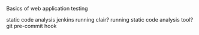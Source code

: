 Basics of web application testing

static code analysis
jenkins running clair? running static code analysis tool?
git pre-commit hook
